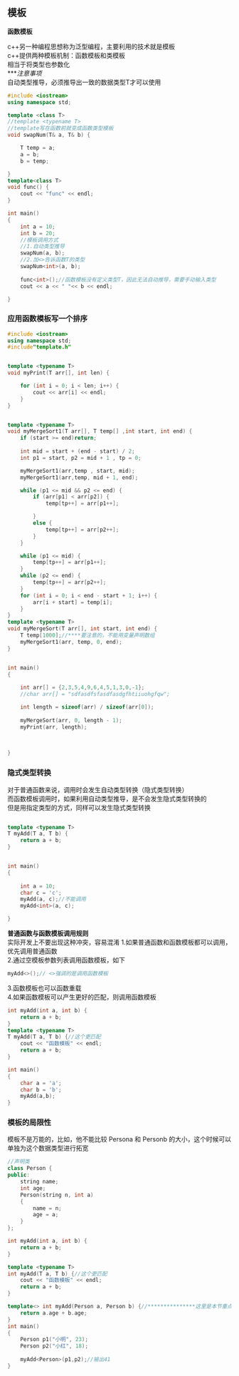 ## 模板
__函数模板__

c++另一种编程思想称为泛型编程，主要利用的技术就是模板  
c++提供两种模板机制：函数模板和类模板  
相当于将类型也参数化  
****注意事项*  
自动类型推导，必须推导出一致的数据类型T才可以使用
```c++
#include <iostream>
using namespace std;

template <class T>
//template <typename T>
//template写在函数前就变成函数类型模板
void swapNum(T& a, T& b) {

    T temp = a;
    a = b;
    b = temp;

}
template<class T>
void func() {
    cout << "func" << endl;
}

int main()
{
    int a = 10;
    int b = 20;
    //模板调用方式
    //1.自动类型推导
    swapNum(a, b);
    //2.加<>告诉函数T的类型
    swapNum<int>(a, b);
    
    func<int>();//函数模板没有定义类型T，因此无法自动推导，需要手动输入类型
    cout << a << " "<< b << endl;

}
```
### 应用函数模板写一个排序
```c++
#include <iostream>
using namespace std;
#include"template.h"


template <typename T>
void myPrint(T arr[], int len) {

    for (int i = 0; i < len; i++) {
        cout << arr[i] << endl;
    }
}


template <typename T>
void myMergeSort1(T arr[], T temp[] ,int start, int end) {
    if (start >= end)return;
    
    int mid = start + (end - start) / 2;
    int p1 = start, p2 = mid + 1 , tp = 0;

    myMergeSort1(arr,temp , start, mid);
    myMergeSort1(arr,temp, mid + 1, end);

    while (p1 <= mid && p2 <= end) {
        if (arr[p1] < arr[p2]) {
            temp[tp++] = arr[p1++];

        }
        else {
            temp[tp++] = arr[p2++];
        }
    }

    while (p1 <= mid) {
        temp[tp++] = arr[p1++];
    }
    while (p2 <= end) {
        temp[tp++] = arr[p2++];
    }
    for (int i = 0; i < end - start + 1; i++) {
        arr[i + start] = temp[i];
    }
}
template <typename T>
void myMergeSort(T arr[], int start, int end) {
    T temp[1000];//****要注意的，不能用变量声明数组
    myMergeSort1(arr, temp, 0, end);
}


int main()
{
    
    int arr[] = {2,3,5,4,9,6,4,5,1,3,0,-1};
    //char arr[] = "sdfasdfsfasdfasdgfhtiiuohgfqw";

    int length = sizeof(arr) / sizeof(arr[0]);
    
    myMergeSort(arr, 0, length - 1);
    myPrint(arr, length);
    
   

}

```
### 隐式类型转换
对于普通函数来说，调用时会发生自动类型转换（隐式类型转换）  
而函数模板调用时，如果利用自动类型推导，是不会发生隐式类型转换的  
但是用指定类型的方式，同样可以发生隐式类型转换  
```c++

template <typename T>
T myAdd(T a, T b) {
    return a + b;
}


int main()
{
    
    int a = 10;
    char c = 'c';
    myAdd(a, c);//不能调用
    myAdd<int>(a, c);

}

```
__普通函数与函数模板调用规则__  
实际开发上不要出现这种冲突，容易混淆
1.如果普通函数和函数模板都可以调用，优先调用普通函数  
2.通过空模板参数列表调用函数模板，如下
```c++
myAdd<>();// <>强调的是调用函数模板
```
3.函数模板也可以函数重载  
4.如果函数模板可以产生更好的匹配，则调用函数模板  
```c++
int myAdd(int a, int b) {
    return a + b;
}
template <typename T>
T myAdd(T a, T b) {//这个更匹配
    cout << "函数模板" << endl;
    return a + b;
}

int main()
{
    char a = 'a';
    char b = 'b';
    myAdd(a,b);
}
```
### 模板的局限性
模板不是万能的，比如，他不能比较 Persona 和 Personb 的大小，这个时候可以单独为这个数据类型进行拓宽  
```c++
//声明类
class Person {
public:
    string name;
    int age;
    Person(string n, int a)
    {
        name = n;
        age = a;
    }
};

int myAdd(int a, int b) {
    return a + b;
}

template <typename T>
int myAdd(T a, T b) {//这个更匹配
    cout << "函数模板" << endl;
    return a + b;
}

template<> int myAdd(Person a, Person b) {//***************这里是本节重点，其中返回值类型和参数类型必须一样
    return a.age + b.age;
}
int main()
{
    Person p1("小明", 23);
    Person p2("小红", 18);
 
    myAdd<Person>(p1,p2);//输出41
}
```
